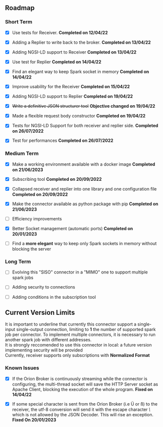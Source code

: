 
## Roadmap

### Short Term

- [x] Use tests for Receiver. **Completed on 12/04/22**
- [x] Adding a Replier to write back to the broker. **Completed on 13/04/22**
- [x] Adding NGSI-LD support to Receiver **Completed on 13/04/22**
- [x] Use test for Replier **Completed on 14/04/22**
- [x] Find an elegant way to keep Spark socket in memory **Completed on 14/04/22**
- [x] Improve usability for the Receiver **Completed on 15/04/22**
- [x] Adding NGSI-LD support to Replier **Completed on 19/04/22**
- [x] ~~Write a definitive JSON structurer tool~~ **Objective changed on 19/04/22**
- [x] Made a flexible request body constructor **Completed on 19/04/22**
- [x] Tests for NGSI-LD Support for both receiver and replier side. **Completed on 26/07/2022**
- [x] Test for performances **Completed on 26/07/2022**


### Medium Term

- [x] Make a working environment available with a docker image **Completed on 21/06/2023**
- [x] Subscribing tool **Completed on 20/09/2022**
- [x] Collapsed receiver and replier into one library and one configuration file **Completed on 20/09/2022**
- [x] Make the connector available as python package with pip **Completed on 21/06/2023**
- [ ] Efficiency improvements
- [x] Better Socket management (automatic ports) **Completed on 20/01/2023** 
- [ ] Find a **more elegant** way to keep only Spark sockets in memory without blocking the server



### Long Term

- [ ] Evolving this "SISO" connector in a "MIMO" one to support multiple spark jobs
- [ ] Adding security to connections
- [ ] Adding conditions in the subscription tool



## Current Version Limits

It is important to underline that currently this connector support a single-input single-output connection, limiting to **1** the number of supported spark job per connector. To implement multiple connectors, it is necessary to run another spark job with different addresses.  <br />
It is strongly reccomended to use this connector in local: a future version implementing security will be provided <br />
Currently, receiver supports only subscriptions with **Normalized Format**

### Known Issues

- [x] If the Orion Broker is continuously streaming while the connector is configuring, the multi-thread socket will save the HTTP Server socket as Apache Client, blocking the execution of the whole program. **Fixed on 14/04/22**
- [x] If some special character is sent from the Orion Broker (i.e Ü or ß) to the receiver, the utf-8 conversion will send it with the escape character *\\* which is not allowed by the JSON Decoder. This will rise an exception. **Fixed On 20/01/2023**

